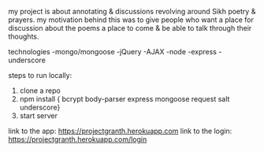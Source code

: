 my project is about annotating & discussions revolving around Sikh poetry & prayers. my motivation behind this was to give people who want a place for discussion about the poems a place to come & be able to talk through their thoughts. 

technologies 
-mongo/mongoose
-jQuery
-AJAX
-node
-express
-underscore

steps to run locally: 
1. clone a repo
2. npm install 
 { bcrypt
   body-parser
   express
   mongoose
   request
   salt 
   underscore}
3. start server

  link to the app: https://projectgranth.herokuapp.com
  link to the login: https://projectgranth.herokuapp.com/login